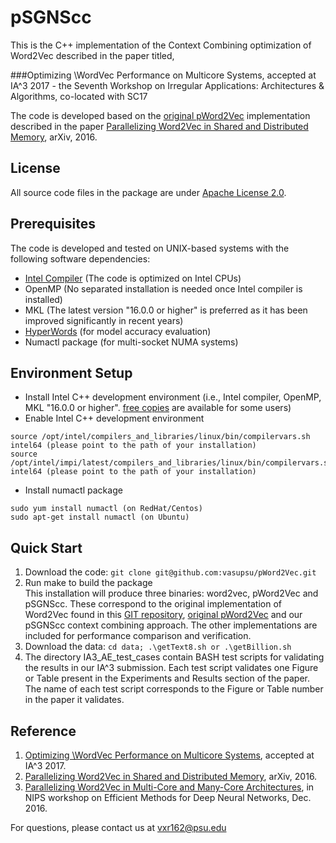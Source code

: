 # pSGNScc
This is the C++ implementation of the Context Combining optimization of Word2Vec described in the paper titled,

###Optimizing \WordVec Performance on Multicore Systems, accepted at IA^3 2017 - the Seventh Workshop on Irregular Applications: Architectures & Algorithms, co-located with SC17 

The code is developed based on the [original pWord2Vec](https://github.com/IntelLabs/pWord2Vec.git) implementation described in the paper [Parallelizing Word2Vec in Shared and Distributed Memory](https://arxiv.org/abs/1604.04661), arXiv, 2016.

## License
All source code files in the package are under [Apache License 2.0](http://www.apache.org/licenses/LICENSE-2.0).

## Prerequisites
The code is developed and tested on UNIX-based systems with the following software dependencies:

- [Intel Compiler](https://software.intel.com/en-us/qualify-for-free-software) (The code is optimized on Intel CPUs)
- OpenMP (No separated installation is needed once Intel compiler is installed)
- MKL (The latest version "16.0.0 or higher" is preferred as it has been improved significantly in recent years)
- [HyperWords](https://bitbucket.org/omerlevy/hyperwords) (for model accuracy evaluation)
- Numactl package (for multi-socket NUMA systems)

## Environment Setup
* Install Intel C++ development environment (i.e., Intel compiler, OpenMP, MKL "16.0.0 or higher". [free copies](https://software.intel.com/en-us/qualify-for-free-software) are available for some users)
* Enable Intel C++ development environment
```
source /opt/intel/compilers_and_libraries/linux/bin/compilervars.sh intel64 (please point to the path of your installation)
source /opt/intel/impi/latest/compilers_and_libraries/linux/bin/compilervars.sh intel64 (please point to the path of your installation)
```
* Install numactl package
```
sudo yum install numactl (on RedHat/Centos)
sudo apt-get install numactl (on Ubuntu)
```

## Quick Start
1. Download the code: ```git clone git@github.com:vasupsu/pWord2Vec.git```
2. Run make to build the package  
This installation will  produce three binaries: word2vec, pWord2Vec and pSGNScc. These correspond to the original implementation of Word2Vec found in this [GIT repository](https://github.com/dav/word2vec.git), [original pWord2Vec](https://github.com/IntelLabs/pWord2Vec.git) and our pSGNScc context combining approach. The other implementations are included for performance comparison and verification.
3. Download the data: ```cd data; .\getText8.sh or .\getBillion.sh```
4. The directory IA3_AE_test_cases contain BASH test scripts for validating the results in our IA^3 submission. Each test script validates one Figure or Table present in the Experiments and Results section of the paper. The name of each test script corresponds to the Figure or Table number in the paper it validates.

## Reference
1. [Optimizing \WordVec Performance on Multicore Systems](https://github.com/vasupsu/pWord2Vec), accepted at IA^3 2017.
2. [Parallelizing Word2Vec in Shared and Distributed Memory](https://arxiv.org/abs/1604.04661), arXiv, 2016.
3. [Parallelizing Word2Vec in Multi-Core and Many-Core Architectures](https://arxiv.org/abs/1611.06172), in NIPS workshop on Efficient Methods for Deep Neural Networks, Dec. 2016.

For questions, please contact us at vxr162@psu.edu

